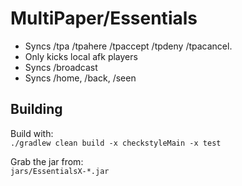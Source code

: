 # MultiPaper/Essentials

 - Syncs /tpa /tpahere /tpaccept /tpdeny /tpacancel.
 - Only kicks local afk players
 - Syncs /broadcast
 - Syncs /home, /back, /seen

## Building

Build with:  
`./gradlew clean build -x checkstyleMain -x test`

Grab the jar from:  
`jars/EssentialsX-*.jar`